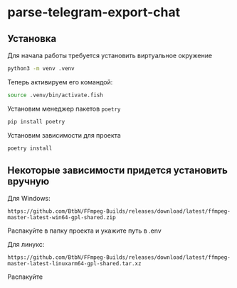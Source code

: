 # parse-telegram-export-chat

## Установка 
Для начала работы требуется установить виртуальное окружение 

```bash
python3 -m venv .venv
```
Теперь активируем его командой:
```bash
source .venv/bin/activate.fish
```
Установим менеджер пакетов `poetry`

```bash
pip install poetry
```
Установим зависимости для проекта 

```bash
poetry install
```

## Некоторые зависимости придется установить вручную 

Для Windows:

`https://github.com/BtbN/FFmpeg-Builds/releases/download/latest/ffmpeg-master-latest-win64-gpl-shared.zip`

Распакуйте в папку проекта и укажите путь в .env


Для линукс:

`https://github.com/BtbN/FFmpeg-Builds/releases/download/latest/ffmpeg-master-latest-linuxarm64-gpl-shared.tar.xz`

Распакуйте



